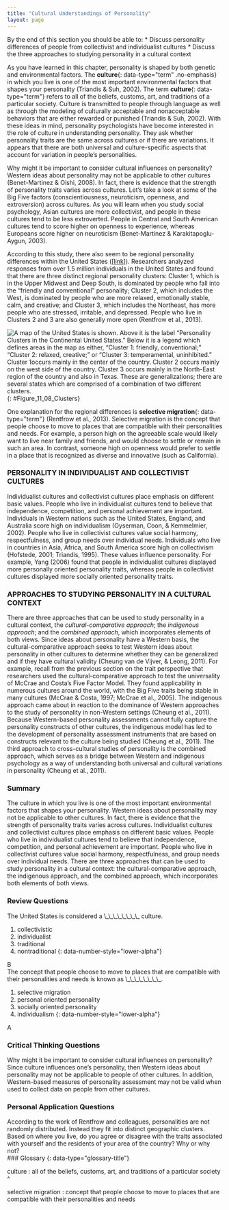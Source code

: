 ```yaml
---
title: "Cultural Understandings of Personality"
layout: page
---
```



<div data-type="abstract" markdown="1">
By the end of this section you should be able to:
* Discuss personality differences of people from collectivist and individualist cultures
* Discuss the three approaches to studying personality in a cultural context

</div>

As you have learned in this chapter, personality is shaped by both genetic and environmental factors. The **culture**{: data-type="term" .no-emphasis} in which you live is one of the most important environmental factors that shapes your personality (Triandis &amp; Suh, 2002). The term **culture**{: data-type="term"} refers to all of the beliefs, customs, art, and traditions of a particular society. Culture is transmitted to people through language as well as through the modeling of culturally acceptable and nonacceptable behaviors that are either rewarded or punished (Triandis &amp; Suh, 2002). With these ideas in mind, personality psychologists have become interested in the role of culture in understanding personality. They ask whether personality traits are the same across cultures or if there are variations. It appears that there are both universal and culture-specific aspects that account for variation in people’s personalities.

Why might it be important to consider cultural influences on personality? Western ideas about personality may not be applicable to other cultures (Benet-Martinez &amp; Oishi, 2008). In fact, there is evidence that the strength of personality traits varies across cultures. Let’s take a look at some of the Big Five factors (conscientiousness, neuroticism, openness, and extroversion) across cultures. As you will learn when you study social psychology, Asian cultures are more collectivist, and people in these cultures tend to be less extroverted. People in Central and South American cultures tend to score higher on openness to experience, whereas Europeans score higher on neuroticism (Benet-Martinez &amp; Karakitapoglu-Aygun, 2003).

According to this study, there also seem to be regional personality differences within the United States ([\[link\]](#Figure_11_08_Clusters)). Researchers analyzed responses from over 1.5 million individuals in the United States and found that there are three distinct regional personality clusters: Cluster 1, which is in the Upper Midwest and Deep South, is dominated by people who fall into the “friendly and conventional” personality; Cluster 2, which includes the West, is dominated by people who are more relaxed, emotionally stable, calm, and creative; and Cluster 3, which includes the Northeast, has more people who are stressed, irritable, and depressed. People who live in Clusters 2 and 3 are also generally more open (Rentfrow et al., 2013).

 ![A map of the United States is shown. Above it is the label &#x201C;Personality Clusters in the Continental United States.&#x201D; Below it is a legend which defines areas in the map as either, &#x201C;Cluster 1: friendly, conventional;&#x201D; &#x201C;Cluster 2: relaxed, creative;&#x201D; or &#x201C;Cluster 3: temperamental, uninhibited.&#x201D; Cluster 1occurs mainly in the center of the country. Cluster 2 occurs mainly on the west side of the country. Cluster 3 occurs mainly in the North-East region of the country and also in Texas. These are generalizations; there are several states which are comprised of a combination of two different clusters.](../resources/CNX_Psych_11_08_Clusters.jpg "Researchers found three distinct regional personality clusters in the United States. People tend to be friendly and conventional in the Upper Midwest and Deep South; relaxed, emotionally stable, and creative in the West; and stressed, irritable, and depressed in the Northeast (Rentfrow et al., 2013)."){: #Figure_11_08_Clusters}

One explanation for the regional differences is **selective migration**{: data-type="term"} (Rentfrow et al., 2013). Selective migration is the concept that people choose to move to places that are compatible with their personalities and needs. For example, a person high on the agreeable scale would likely want to live near family and friends, and would choose to settle or remain in such an area. In contrast, someone high on openness would prefer to settle in a place that is recognized as diverse and innovative (such as California).

### PERSONALITY IN INDIVIDUALIST AND COLLECTIVIST CULTURES

Individualist cultures and collectivist cultures place emphasis on different basic values. People who live in individualist cultures tend to believe that independence, competition, and personal achievement are important. Individuals in Western nations such as the United States, England, and Australia score high on individualism (Oyserman, Coon, &amp; Kemmelmier, 2002). People who live in collectivist cultures value social harmony, respectfulness, and group needs over individual needs. Individuals who live in countries in Asia, Africa, and South America score high on collectivism (Hofstede, 2001; Triandis, 1995). These values influence personality. For example, Yang (2006) found that people in individualist cultures displayed more personally oriented personality traits, whereas people in collectivist cultures displayed more socially oriented personality traits.

### APPROACHES TO STUDYING PERSONALITY IN A CULTURAL CONTEXT

There are three approaches that can be used to study personality in a cultural context, the *cultural-comparative approach*; the *indigenous approach*; and the *combined approach*, which incorporates elements of both views. Since ideas about personality have a Western basis, the cultural-comparative approach seeks to test Western ideas about personality in other cultures to determine whether they can be generalized and if they have cultural validity (Cheung van de Vijver, &amp; Leong, 2011). For example, recall from the previous section on the trait perspective that researchers used the cultural-comparative approach to test the universality of McCrae and Costa’s Five Factor Model. They found applicability in numerous cultures around the world, with the Big Five traits being stable in many cultures (McCrae &amp; Costa, 1997; McCrae et al., 2005). The indigenous approach came about in reaction to the dominance of Western approaches to the study of personality in non-Western settings (Cheung et al., 2011). Because Western-based personality assessments cannot fully capture the personality constructs of other cultures, the indigenous model has led to the development of personality assessment instruments that are based on constructs relevant to the culture being studied (Cheung et al., 2011). The third approach to cross-cultural studies of personality is the combined approach, which serves as a bridge between Western and indigenous psychology as a way of understanding both universal and cultural variations in personality (Cheung et al., 2011).

### Summary

The culture in which you live is one of the most important environmental factors that shapes your personality. Western ideas about personality may not be applicable to other cultures. In fact, there is evidence that the strength of personality traits varies across cultures. Individualist cultures and collectivist cultures place emphasis on different basic values. People who live in individualist cultures tend to believe that independence, competition, and personal achievement are important. People who live in collectivist cultures value social harmony, respectfulness, and group needs over individual needs. There are three approaches that can be used to study personality in a cultural context: the cultural-comparative approach, the indigenous approach, and the combined approach, which incorporates both elements of both views.

### Review Questions

<div data-type="exercise">
<div data-type="problem" markdown="1">
The United States is considered a \_\_\_\_\_\_\_\_ culture.

1.  collectivistic
2.  individualist
3.  traditional
4.  nontraditional
{: data-number-style="lower-alpha"}

</div>
<div data-type="solution" markdown="1">
B

</div>
</div>

<div data-type="exercise">
<div data-type="problem" markdown="1">
The concept that people choose to move to places that are compatible with their personalities and needs is known as \_\_\_\_\_\_\_\_.

1.  selective migration
2.  personal oriented personality
3.  socially oriented personality
4.  individualism
{: data-number-style="lower-alpha"}

</div>
<div data-type="solution" markdown="1">
A

</div>
</div>

### Critical Thinking Questions

<div data-type="exercise">
<div data-type="problem" markdown="1">
Why might it be important to consider cultural influences on personality?

</div>
<div data-type="solution" markdown="1">
Since culture influences one’s personality, then Western ideas about personality may not be applicable to people of other cultures. In addition, Western-based measures of personality assessment may not be valid when used to collect data on people from other cultures.

</div>
</div>

### Personal Application Questions

<div data-type="exercise">
<div data-type="problem" markdown="1">
According to the work of Rentfrow and colleagues, personalities are not randomly distributed. Instead they fit into distinct geographic clusters. Based on where you live, do you agree or disagree with the traits associated with yourself and the residents of your area of the country? Why or why not?

</div>
</div>

<div data-type="glossary" markdown="1">
### Glossary
{: data-type="glossary-title"}

culture
: all of the beliefs, customs, art, and traditions of a particular society
^

selective migration
: concept that people choose to move to places that are compatible with their personalities and needs

</div>

